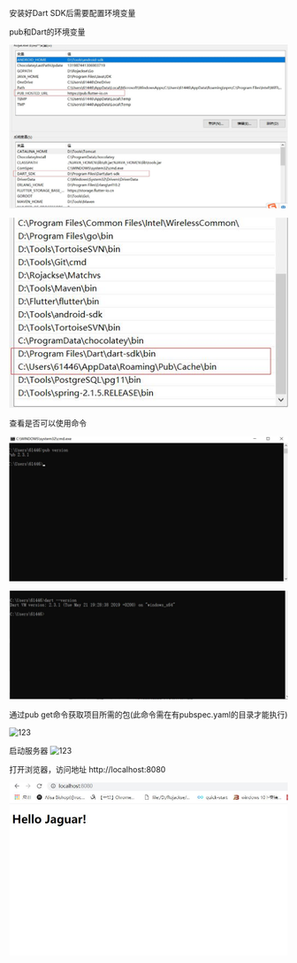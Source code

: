 安装好Dart SDK后需要配置环境变量

pub和Dart的环境变量

![123](https://github.com/dart4flutter/JaguarLearning/blob/master/Jaguar/doc/Jaguar-1.jpg)



![123](https://github.com/dart4flutter/JaguarLearning/blob/master/Jaguar/doc/Jaguar-2.jpg)

查看是否可以使用命令

![123](https://github.com/dart4flutter/JaguarLearning/blob/master/Jaguar/doc/Jaguar-3.jpg)



![123](https://github.com/dart4flutter/JaguarLearning/blob/master/Jaguar/doc/Jaguar-4.jpg)

通过pub get命令获取项目所需的包(此命令需在有pubspec.yaml的目录才能执行)

![123](https://github.com/dart4flutter/JaguarLearning/blob/master/Jaguar/doc/Jaguar-5.jpg)

启动服务器
![123](https://github.com/dart4flutter/JaguarLearning/blob/master/Jaguar/doc/Jaguar-6.jpg)

打开浏览器，访问地址  http://localhost:8080

![123](https://github.com/dart4flutter/JaguarLearning/blob/master/Jaguar/doc/Jaguar-7.jpg)



